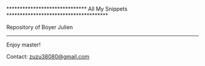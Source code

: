 ****************************** All My Snippets **************************************

Repository of Boyer Julien


--------------------------------




Enjoy master!

Contact: zuzu38080@gmail.com
